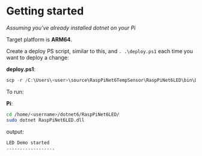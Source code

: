 # Getting started

_Assuming you've already installed dotnet on your Pi_

Target platform is **ARM64**.

Create a deploy PS script, similar to this, and `. .\deploy.ps1` each time you want to deploy a change:

**deploy.ps1**:

```powershell
scp -r /C:\Users\<user>\source\RaspPiNet6TempSensor\RaspPiNet6LED\bin\Debug\net6.0/* <username>@<ip-address>:/home/<username>/dotnet6/RaspPiNet6LED/
```

To run:

**Pi**:

```bash
cd /home/<username>/dotnet6/RaspPiNet6LED/
sudo dotnet RaspPiNet6LED.dll
```

output:

```
LED Demo started
..................
```
